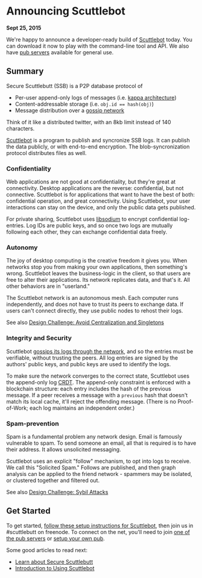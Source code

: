 # Announcing Scuttlebot

**Sept 25, 2015**

We're happy to announce a developer-ready build of [Scuttlebot](https://github.com/ssbc/scuttlebot) today.
You can download it now to play with the command-line tool and API.
We also have [pub servers](https://github.com/ssbc/scuttlebot/wiki/Pub-servers) available for general use.


## Summary

Secure Scuttlebutt (SSB) is a P2P database protocol of

- Per-user append-only logs of messages (i.e. [kappa architecture](http://www.kappa-architecture.com/))
- Content-addressable storage (i.e. `obj.id == hash(obj)`)
- Message distribution over a [gossip network](https://en.wikipedia.org/wiki/Gossip_protocol)

Think of it like a distributed twitter, with an 8kb limit instead of 140 characters.

[Scuttlebot](https://github.com/ssbc/scuttlebot) is a program to publish and syncronize SSB logs.
It can publish the data publicly, or with end-to-end encryption.
The blob-syncronization protocol distributes files as well.


### Confidentiality

Web applications are not good at confidentiality, but they're great at connectivity.
Desktop applications are the reverse: confidential, but not connective.
Scuttlebot is for applications that want to have the best of both: confidential operation, and great connectivity.
Using Scuttlebot, your user interactions can stay on the device, and only the public data gets published.

For private sharing, Scuttlebot uses [libsodium](http://doc.libsodium.org/) to encrypt confidential log-entries.
Log IDs are public keys, and so once two logs are mutually following each other, they can exchange confidential data freely.


### Autonomy

The joy of desktop computing is the creative freedom it gives you.
When networks stop you from making your own applications, then something's wrong.
Scuttlebot leaves the business-logic in the client, so that users are free to alter their applications.
Its network replicates data, and that's it.
All other behaviors are in "userland."

The Scuttlebot network is an autonomous mesh.
Each computer runs independently, and does not have to trust its peers to exchange data.
If users can't connect directly, they use public nodes to rehost their logs.

See also [Design Challenge: Avoid Centralization and Singletons](../articles/design-challenge-avoid-centralization-and-singletons.md)


### Integrity and Security

Scuttlebot [gossips its logs through the network](https://en.wikipedia.org/wiki/Gossip_protocol), and so the entries must be verifiable, without trusting the peers.
All log entries are signed by the authors' public keys, and public keys are used to identify the logs.

To make sure the network converges to the correct state, Scuttlebot uses the append-only log [CRDT](https://en.wikipedia.org/wiki/Conflict-free_replicated_data_type).
The append-only constraint is enforced with a blockchain structure: each entry includes the hash of the previous message.
If a peer receives a message with a `previous` hash that doesn't match its local cache, it'll reject the offending message.
(There is no Proof-of-Work; each log maintains an independent order.)

### Spam-prevention

Spam is a fundamental problem any network design.
Email is famously vulnerable to spam.
To send someone an email, all that is required is to have their address.
It allows unsolicited messaging.

Scuttlebot uses an explicit "follow" mechanism, to opt into logs to receive.
We call this "Solicited Spam."
Follows are published, and then graph analysis can be applied to the friend network - spammers may be isolated, or clustered together and filtered out.

See also [Design Challenge: Sybil Attacks](../articles/design-challenge-sybil-attack.md)


## Get Started

To get started, [follow these setup instructions for Scuttlebot](./README.md#setup-scuttlebot), then join us in #scuttlebutt on freenode.
To connect on the net, you'll need to join [one of the pub servers](https://github.com/ssbc/scuttlebot/wiki/Pub-servers) or [setup your own pub](./README.md#setup-up-a-pub).

Some good articles to read next:

 - [Learn about Secure Scuttlebutt](../learn.md)
 - [Introduction to Using Scuttlebot](../intro-to-using-sbot.md)
